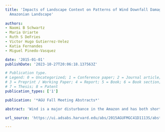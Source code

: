 ```yaml
---
title: 'Impacts of Landscape Context on Patterns of Wind Downfall Damage in a Fragmented
  Amazonian Landscape'
  
authors:
- Naomi B Schwartz
- Maria Uriarte
- Ruth S DeFries
- Victor Hugo Gutierrez-Velez
- Katia Fernandes
- Miguel Pinedo-Vasquez

date: '2015-01-01'
publishDate: '2023-10-27T20:06:18.137563Z'

# Publication type.
# Legend: 0 = Uncategorized; 1 = Conference paper; 2 = Journal article;
# 3 = Preprint / Working Paper; 4 = Report; 5 = Book; 6 = Book section;
# 7 = Thesis; 8 = Patent
publication_types: ['1']

publication: '*AGU Fall Meeting Abstracts*'

abstract: 'Wind is a major disturbance in the Amazon and has both short-term impacts and lasting legacies in tropical forests. Observed patterns of damage across landscapes result from differences in wind exposure and stand characteristics, such as tree stature, species traits, successional age, and fragmentation. Wind disturbance has important consequences for biomass dynamics in Amazonian forests, and understanding the spatial distribution and size of impacts is necessary to quantify the effects on carbon dynamics. In November 2013, a mesoscale convective system was observed over the study area in Ucayali, Peru, a highly human modified and fragmented forest landscape. We mapped downfall damage associated with the storm in order to ask: how does the severity of damage vary within forest patches, and across forest patches of different sizes and successional ages? We applied spectral mixture analysis to Landsat images from 2013 and 2014 to calculate the change in non-photosynthetic vegetation fraction after the storm, and combined it with C-band SAR data from the Sentinel-1 satellite to predict downfall damage measured in 30 field plots using random forest regression. We then applied this model to map damage in forests across the study area. Using a land cover classification developed in a previous study, we mapped secondary and mature forest, and compared the severity of damage in the two. We found that damage was on average higher in secondary forests, but patterns varied spatially. This study demonstrates the utility of using multiple sources of satellite data for mapping wind disturbance, and adds to our understanding of the sources of variation in wind-related damage. Ultimately, an improved ability to map wind impacts and a better understanding of their spatial patterns can contribute to better quantification of carbon dynamics in Amazonian landscapes.'

url_source: 'https://ui.adsabs.harvard.edu/abs/2015AGUFMGC41D1113S/abstract'

---
```

